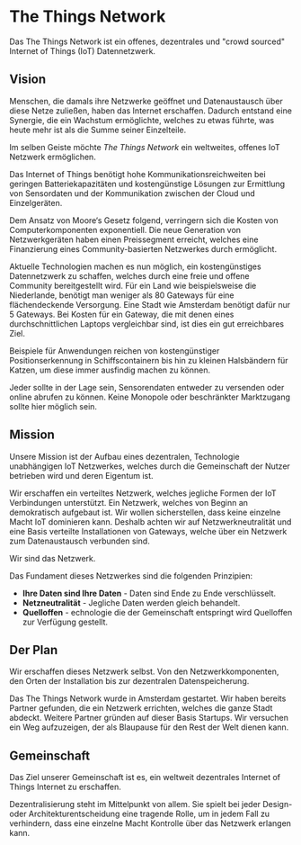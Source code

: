 #  The Things Network

Das The Things Network ist ein offenes, dezentrales und "crowd sourced" Internet of Things (IoT) Datennetzwerk.

## Vision

Menschen, die damals ihre Netzwerke geöffnet und Datenaustausch über diese Netze zuließen, haben das Internet erschaffen. Dadurch entstand eine Synergie, die ein Wachstum ermöglichte, welches zu etwas führte, was heute mehr ist als die Summe seiner Einzelteile.

Im selben Geiste möchte _The Things Network_ ein weltweites, offenes IoT Netzwerk ermöglichen.

Das Internet of Things benötigt hohe Kommunikationsreichweiten bei geringen Batteriekapazitäten und kostengünstige Lösungen zur Ermittlung von Sensordaten und der Kommunikation zwischen der Cloud und Einzelgeräten.

Dem Ansatz von Moore‘s Gesetz folgend, verringern sich die Kosten von Computerkomponenten exponentiell. Die neue Generation von Netzwerkgeräten haben einen Preissegment erreicht, welches eine Finanzierung eines Community-basierten Netzwerkes durch ermöglicht.

Aktuelle Technologien machen es nun möglich, ein kostengünstiges Datennetzwerk zu schaffen, welches durch eine freie und offene Community bereitgestellt wird. Für ein Land wie beispielsweise die Niederlande, benötigt man weniger als 80 Gateways für eine flächendeckende Versorgung. Eine Stadt wie Amsterdam benötigt dafür nur 5 Gateways. Bei Kosten für ein Gateway, die mit denen eines durchschnittlichen Laptops vergleichbar sind, ist dies ein gut erreichbares Ziel.

Beispiele für Anwendungen reichen von kostengünstiger Positionserkennung in Schiffscontainern bis hin zu kleinen Halsbändern für Katzen, um diese immer ausfindig machen zu können.

Jeder sollte in der Lage sein, Sensorendaten entweder zu versenden oder online abrufen zu können. Keine Monopole oder beschränkter Marktzugang sollte hier möglich sein.

## Mission

Unsere Mission ist der Aufbau eines dezentralen, Technologie unabhängigen IoT Netzwerkes, welches durch die Gemeinschaft der Nutzer betrieben wird und deren Eigentum ist.

Wir erschaffen ein verteiltes Netzwerk, welches jegliche Formen der IoT Verbindungen unterstützt. Ein Netzwerk, welches von Beginn an demokratisch aufgebaut ist. Wir wollen sicherstellen, dass keine einzelne Macht IoT dominieren kann. Deshalb achten wir auf Netzwerkneutralität und eine Basis verteilte Installationen von Gateways, welche über ein Netzwerk zum Datenaustausch verbunden sind.

Wir sind das Netzwerk.

Das Fundament dieses Netzwerkes sind die folgenden Prinzipien:

* **Ihre Daten sind Ihre Daten** - Daten sind Ende zu Ende verschlüsselt.
* **Netzneutralität** - Jegliche Daten werden gleich behandelt.
* **Quelloffen** - echnologie die der Gemeinschaft entspringt wird Quelloffen zur Verfügung gestellt.

## Der Plan

Wir erschaffen dieses Netzwerk selbst. Von den Netzwerkkomponenten, den Orten der Installation bis zur dezentralen Datenspeicherung.

Das The Things Network wurde in Amsterdam gestartet. Wir haben bereits Partner gefunden, die ein Netzwerk errichten, welches die ganze Stadt abdeckt. Weitere Partner gründen auf dieser Basis Startups. Wir versuchen ein Weg aufzuzeigen, der als Blaupause für den Rest der Welt dienen kann.

## Gemeinschaft

Das Ziel unserer Gemeinschaft ist es, ein weltweit dezentrales Internet of Things Internet zu erschaffen. 

Dezentralisierung steht im Mittelpunkt von allem. Sie spielt bei jeder Design- oder  Architekturentscheidung eine tragende Rolle, um in jedem Fall zu verhindern, dass eine einzelne Macht Kontrolle über das Netzwerk erlangen kann.
